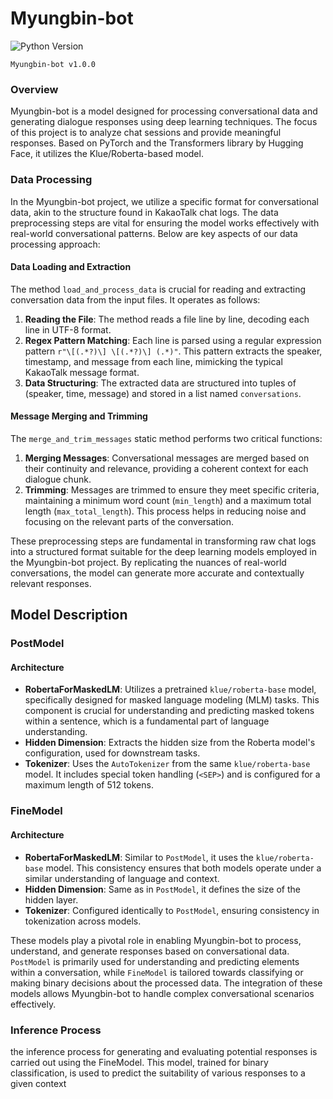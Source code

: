 # Myungbin-bot


  ![Python Version](https://img.shields.io/badge/Python-3.8.10-blue)   

`Myungbin-bot v1.0.0`  


### Overview

Myungbin-bot is a model designed for processing conversational data and generating dialogue responses using deep learning techniques. The focus of this project is to analyze chat sessions and provide meaningful responses. Based on PyTorch and the Transformers library by Hugging Face, it utilizes the Klue/Roberta-based model.

### Data Processing

In the Myungbin-bot project, we utilize a specific format for conversational data, akin to the structure found in KakaoTalk chat logs. The data preprocessing steps are vital for ensuring the model works effectively with real-world conversational patterns. Below are key aspects of our data processing approach:

#### Data Loading and Extraction
The method `load_and_process_data` is crucial for reading and extracting conversation data from the input files. It operates as follows:

1. **Reading the File**: The method reads a file line by line, decoding each line in UTF-8 format.
2. **Regex Pattern Matching**: Each line is parsed using a regular expression pattern `r"\[(.*?)\] \[(.*?)\] (.*)"`. This pattern extracts the speaker, timestamp, and message from each line, mimicking the typical KakaoTalk message format.
3. **Data Structuring**: The extracted data are structured into tuples of (speaker, time, message) and stored in a list named `conversations`.

#### Message Merging and Trimming
The `merge_and_trim_messages` static method performs two critical functions:

1. **Merging Messages**: Conversational messages are merged based on their continuity and relevance, providing a coherent context for each dialogue chunk.
2. **Trimming**: Messages are trimmed to ensure they meet specific criteria, maintaining a minimum word count (`min_length`) and a maximum total length (`max_total_length`). This process helps in reducing noise and focusing on the relevant parts of the conversation.

These preprocessing steps are fundamental in transforming raw chat logs into a structured format suitable for the deep learning models employed in the Myungbin-bot project. By replicating the nuances of real-world conversations, the model can generate more accurate and contextually relevant responses.


## Model Description



### PostModel

#### Architecture
- **RobertaForMaskedLM**: Utilizes a pretrained `klue/roberta-base` model, specifically designed for masked language modeling (MLM) tasks. This component is crucial for understanding and predicting masked tokens within a sentence, which is a fundamental part of language understanding.
- **Hidden Dimension**: Extracts the hidden size from the Roberta model's configuration, used for downstream tasks.
- **Tokenizer**: Uses the `AutoTokenizer` from the same `klue/roberta-base` model. It includes special token handling (`<SEP>`) and is configured for a maximum length of 512 tokens.



### FineModel

#### Architecture
- **RobertaForMaskedLM**: Similar to `PostModel`, it uses the `klue/roberta-base` model. This consistency ensures that both models operate under a similar understanding of language and context.
- **Hidden Dimension**: Same as in `PostModel`, it defines the size of the hidden layer.
- **Tokenizer**: Configured identically to `PostModel`, ensuring consistency in tokenization across models.


These models play a pivotal role in enabling Myungbin-bot to process, understand, and generate responses based on conversational data. `PostModel` is primarily used for understanding and predicting elements within a conversation, while `FineModel` is tailored towards classifying or making binary decisions about the processed data. The integration of these models allows Myungbin-bot to handle complex conversational scenarios effectively.

### Inference Process
the inference process for generating and evaluating potential responses is carried out using the FineModel. This model, trained for binary classification, is used to predict the suitability of various responses to a given context
